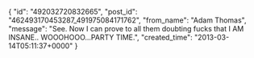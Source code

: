  {
   "id": "492032720832665",
   "post_id": "462493170453287_491975084171762",
   "from_name": "Adam Thomas",
   "message": "See. Now I can prove to all them doubting fucks that I AM INSANE..  WOOOHOOO...PARTY TIME.",
   "created_time": "2013-03-14T05:11:37+0000"
 }
